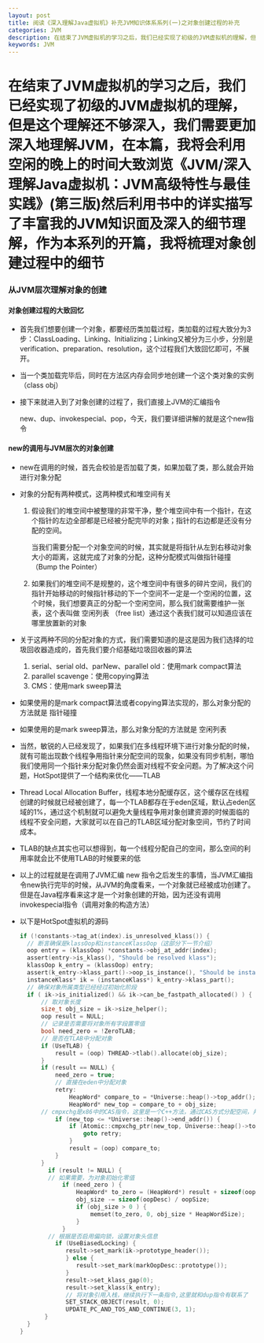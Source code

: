 ```yaml
---
layout: post
title: 阅读《深入理解Java虚拟机》补充JVM知识体系系列(一)之对象创建过程的补充
categories: JVM
description: 在结束了JVM虚拟机的学习之后，我们已经实现了初级的JVM虚拟机的理解，但是这个理解还不够深入，我们需要更加深入地理解JVM，在本篇，我将会利用空闲的晚上的时间大致浏览《JVM/深入理解Java虚拟机：JVM高级特性与最佳实践》(第三版)然后利用书中的详实描写了丰富我的JVM知识面及深入的细节理解，作为本系列的开篇，我将梳理对象创建过程中的细节
keywords: JVM
---
```


在结束了JVM虚拟机的学习之后，我们已经实现了初级的JVM虚拟机的理解，但是这个理解还不够深入，我们需要更加深入地理解JVM，在本篇，我将会利用空闲的晚上的时间大致浏览《JVM/深入理解Java虚拟机：JVM高级特性与最佳实践》(第三版)然后利用书中的详实描写了丰富我的JVM知识面及深入的细节理解，作为本系列的开篇，我将梳理对象创建过程中的细节
======

### 从JVM层次理解对象的创建

#### 对象创建过程的大致回忆

- 首先我们想要创建一个对象，都要经历类加载过程，类加载的过程大致分为3步：ClassLoading、Linking、Initializing；Linking又被分为三小步，分别是verification、preparation、resolution，这个过程我们大致回忆即可，不展开。

- 当一个类加载完毕后，同时在方法区内存会同步地创建一个这个类对象的实例（class obj）

- 接下来就进入到了对象创建的过程了，我们直接上JVM的汇编指令

  new、dup、invokespecial、pop，今天，我们要详细讲解的就是这个new指令

#### new的调用与JVM层次的对象创建

- new在调用的时候，首先会校验是否加载了类，如果加载了类，那么就会开始进行对象分配

- 对象的分配有两种模式，这两种模式和堆空间有关

  1. 假设我们的堆空间中被整理的非常干净，整个堆空间中有一个指针，在这个指针的左边全部都是已经被分配完毕的对象；指针的右边都是还没有分配的空间。

     当我们需要分配一个对象空间的时候，其实就是将指针从左到右移动对象大小的距离，这就完成了对象的分配，这种分配模式叫做指针碰撞（Bump the Pointer）

  2. 如果我们的堆空间不是规整的，这个堆空间中有很多的碎片空间，我们的指针开始移动的时候指针移动的下一个空间不一定是一个空闲的位置，这个时候，我们想要真正的分配一个空闲空间，那么我们就需要维护一张表，这个表叫做 空闲列表 （free list）通过这个表我们就可以知道应该在哪里放置新的对象

- 关于这两种不同的分配对象的方式，我们需要知道的是这是因为我们选择的垃圾回收器造成的，首先我们要介绍基础垃圾回收器的算法

  1. serial、serial old、parNew、parallel old：使用mark compact算法
  2. parallel scavenge：使用copying算法
  3. CMS：使用mark sweep算法

- 如果使用的是mark compact算法或者copying算法实现的，那么对象分配的方法就是 指针碰撞

- 如果使用的是mark sweep算法，那么对象分配的方法就是 空闲列表

- 当然，敏锐的人已经发现了，如果我们在多线程环境下进行对象分配的时候，就有可能出现数个线程争用指针来分配空间的现象，如果没有同步机制，哪怕我们使用同一个指针来分配对象仍然会面对线程不安全问题。为了解决这个问题，HotSpot提供了一个结构来优化——TLAB

- Thread Local Allocation Buffer，线程本地分配缓存区，这个缓存区在线程创建的时候就已经被创建了，每一个TLAB都存在于eden区域，默认占eden区域的1%，通过这个机制就可以避免大量线程争用对象创建资源的时候面临的线程不安全问题，大家就可以在自己的TLAB区域分配对象空间，节约了时间成本。

- TLAB的缺点其实也可以想得到，每一个线程分配自己的空间，那么空间的利用率就会比不使用TLAB的时候要来的低

- 以上的过程就是在调用了JVM汇编 new 指令之后发生的事情，当JVM汇编指令new执行完毕的时候，从JVM的角度看来，一个对象就已经被成功创建了。但是在Java程序看来这才是一个对象创建的开始，因为还没有调用 invokespecial指令（调用对象的构造方法）

- 以下是HotSpot虚拟机的源码

  ```c
  if (!constants->tag_at(index).is_unresolved_klass()) {
  	// 断言确保是klassOop和instanceKlassOop（这部分下一节介绍）
  	oop entry = (klassOop) *constants->obj_at_addr(index);
  	assert(entry->is_klass(), "Should be resolved klass");
  	klassOop k_entry = (klassOop) entry;
  	assert(k_entry->klass_part()->oop_is_instance(), "Should be instanceKlass");
  	instanceKlass* ik = (instanceKlass*) k_entry->klass_part();
  	// 确保对象所属类型已经经过初始化阶段
  	if ( ik->is_initialized() && ik->can_be_fastpath_allocated() ) {
  		// 取对象长度
  		size_t obj_size = ik->size_helper();
  		oop result = NULL;
  		// 记录是否需要将对象所有字段置零值
  		bool need_zero = !ZeroTLAB;
  		// 是否在TLAB中分配对象
  		if (UseTLAB) {
  			result = (oop) THREAD->tlab().allocate(obj_size);
  		}
  		if (result == NULL) {
  			need_zero = true;
  			// 直接在eden中分配对象
  			retry:
  				HeapWord* compare_to = *Universe::heap()->top_addr();
  				HeapWord* new_top = compare_to + obj_size;
  		// cmpxchg是x86中的CAS指令，这里是一个C++方法，通过CAS方式分配空间，并发失败的话，转到retry中重试直至成功分配为止
  			if (new_top <= *Universe::heap()->end_addr()) {
  				if (Atomic::cmpxchg_ptr(new_top, Universe::heap()->top_addr(), compare_to) 					!= compare_to) {
  					goto retry;
  				}
  				result = (oop) compare_to;
  			}
  		}
          if (result != NULL) {
          // 如果需要，为对象初始化零值
              if (need_zero ) {
                  HeapWord* to_zero = (HeapWord*) result + sizeof(oopDesc) / oopSize;
                  obj_size -= sizeof(oopDesc) / oopSize;
                  if (obj_size > 0 ) {
                      memset(to_zero, 0, obj_size * HeapWordSize);
                  }
              }
          // 根据是否启用偏向锁，设置对象头信息
  			if (UseBiasedLocking) {
               result->set_mark(ik->prototype_header());
               } else {
                  result->set_mark(markOopDesc::prototype());
               }
               result->set_klass_gap(0);
               result->set_klass(k_entry);
               // 将对象引用入栈，继续执行下一条指令,这里就和dup指令有联系了
               SET_STACK_OBJECT(result, 0);
               UPDATE_PC_AND_TOS_AND_CONTINUE(3, 1);
  		 }
  	}
  }
  ```

  
